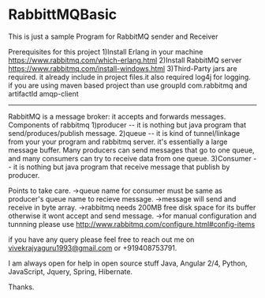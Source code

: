 # RabbittMQBasic
This is just a sample Program for RabbitMQ sender and Receiver


Prerequisites for this project
1)Install Erlang in your machine
https://www.rabbitmq.com/which-erlang.html
2)Install RabbitMQ server 
https://www.rabbitmq.com/install-windows.html
3)Third-Party jars are required. it already include in project files.it also required log4j for logging.
if you are using maven based project than use groupId com.rabbitmq and artifactId amqp-client



------------------------------------------------------------------------------------------------
RabbitMQ is a message broker: it accepts and forwards messages.
Components of rabbitmq
1)producer -- it is nothing but java program that send/produces/publish message.
2)queue -- it is kind of tunnel/linkage from your your program and rabbitmq server.
it's essentially a large message buffer.
Many producers can send messages that go to one queue, and many consumers can try to receive data from one queue.
3)Consumer -- it is nothing but java program that receive message that publish by producer.

Points to take care.
->queue name for consumer must be same as producer's queue name to recieve message. 
->message will send and receive in byte array.
->rabbitmq needs 200MB free disk space for its buffer otherwise it wont accept and send message.
->for manual configuration and tunnning please use http://www.rabbitmq.com/configure.html#config-items  


if you have any query please feel free to reach out me on vivekrajyaguru1993@gmail.com or +919408753791.

I am always open for help in open source stuff Java, Angular 2/4, Python, JavaScript, Jquery, Spring, Hibernate.

Thanks.
